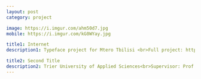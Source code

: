 ```yaml
---
layout: post
category: project

image: https://i.imgur.com/ahm50d7.jpg
mobile: https://i.imgur.com/kG0WYay.jpg

title1: Internet
description1: Typeface project for Mtero Tbilisi <br>Full project: https://goo.gl/YJH5rj

title2: Second Title
description2: Trier University of Applied Sciences<br>Supervisor: Prof. Andreas Hogan
---
```

